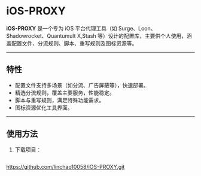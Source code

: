 # iOS-PROXY

**iOS-PROXY** 是一个专为 iOS 平台代理工具（如 Surge、Loon、Shadowrocket、Quantumult X,Stash 等）设计的配置库，主要供个人使用，涵盖配置文件、分流规则、脚本、重写规则及图标资源等。

---

## 特性
- 配置文件支持多场景（如分流、广告屏蔽等），快速部署。
- 精选分流规则，覆盖主要服务，性能稳定。
- 脚本与重写规则，满足特殊功能需求。
- 图标资源优化工具界面。

---

## 使用方法
1. 下载项目：
   ```bash
 https://github.com/linchao10058/iOS-PROXY.git